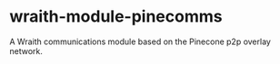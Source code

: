 # wraith-module-pinecomms

A Wraith communications module based on the Pinecone p2p overlay network.